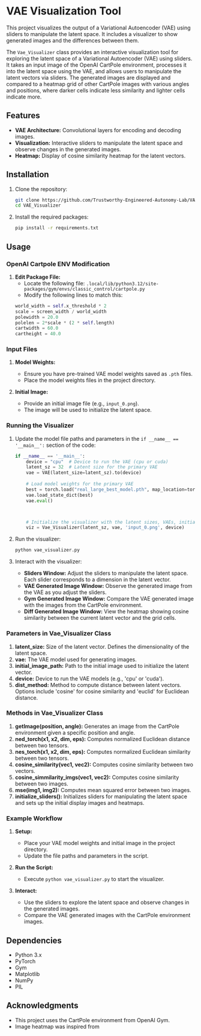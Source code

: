 # VAE Visualization Tool

This project visualizes the output of a Variational Autoencoder (VAE) using sliders to manipulate the latent space. It includes a visualizer to show generated images and the differences between them.

The `Vae_Visualizer` class provides an interactive visualization tool for exploring the latent space of a Variational Autoencoder (VAE) using sliders. It takes an input image of the OpenAI CartPole environment, processes it into the latent space using the VAE, and allows users to manipulate the latent vectors via sliders. The generated images are displayed and compared to a heatmap grid of other CartPole images with various angles and positions, where darker cells indicate less similarity and lighter cells indicate more.
## Features

- **VAE Architecture:** Convolutional layers for encoding and decoding images.
- **Visualization:** Interactive sliders to manipulate the latent space and observe changes in the generated images.
- **Heatmap:** Display of cosine similarity heatmap for the latent vectors.

## Installation

1. Clone the repository:

   ```bash
   git clone https://github.com/Trustworthy-Engineered-Autonomy-Lab/VAE_Visualizer
   cd VAE_Visualizer
   ```

2. Install the required packages:

   ```bash
   pip install -r requirements.txt
   ```

## Usage
### OpenAI Cartpole ENV Modification
1. **Edit Package File:**
   - Locate the following file: `.local/lib/python3.12/site-packages/gym/envs/classic_control/cartpole.py`
   - Modify the following lines to match this: 
   ```python
   world_width = self.x_threshold * 2
   scale = screen_width / world_width
   polewidth = 20.0
   polelen = 2*scale * (2 * self.length)
   cartwidth = 60.0
   cartheight = 40.0
   ```
### Input Files

1. **Model Weights:**
   - Ensure you have pre-trained VAE model weights saved as `.pth` files.
   - Place the model weights files in the project directory.

2. **Initial Image:**
   - Provide an initial image file (e.g., `input_0.png`).
   - The image will be used to initialize the latent space.

### Running the Visualizer

1. Update the model file paths and parameters in the `if __name__ == '__main__':` section of the code:

   ```python
   if __name__ == '__main__':
       device = "cpu"  # Device to run the VAE (cpu or cuda)
       latent_sz = 32  # Latent size for the primary VAE
       vae = VAE(latent_size=latent_sz).to(device)
       
       # Load model weights for the primary VAE
       best = torch.load("real_large_best_model.pth", map_location=torch.device('cpu'))
       vae.load_state_dict(best)
       vae.eval()



       # Initialize the visualizer with the latent sizes, VAEs, initial image, and device
       viz = Vae_Visualizer(latent_sz, vae, 'input_0.png', device)
   ```

2. Run the visualizer:

   ```bash
   python vae_visualizer.py
   ```

3. Interact with the visualizer:
   - **Sliders Window:** Adjust the sliders to manipulate the latent space. Each slider corresponds to a dimension in the latent vector.
   - **VAE Generated Image Window:** Observe the generated image from the VAE as you adjust the sliders.
   - **Gym Generated Image Window:** Compare the VAE generated image with the images from the CartPole environment.
   - **Diff Generated Image Window:** View the heatmap showing cosine similarity between the current latent vector and the grid cells.

### Parameters in Vae_Visualizer Class

1. **latent_size:** Size of the latent vector. Defines the dimensionality of the latent space.
2. **vae:** The VAE model used for generating images.
3. **initial_image_path:** Path to the initial image used to initialize the latent vector.
4. **device:** Device to run the VAE models (e.g., 'cpu' or 'cuda').
5. **dist_method:** Method to compute distance between latent vectors. Options include 'cosine' for cosine similarity and 'euclid' for Euclidean distance.

### Methods in Vae_Visualizer Class

1. **getImage(position, angle):** Generates an image from the CartPole environment given a specific position and angle.
2. **ned_torch(x1, x2, dim, eps):** Computes normalized Euclidean distance between two tensors.
3. **nes_torch(x1, x2, dim, eps):** Computes normalized Euclidean similarity between two tensors.
4. **cosine_similarity(vec1, vec2):** Computes cosine similarity between two vectors.
5. **cosine_simmilarity_imgs(vec1, vec2):** Computes cosine similarity between two images.
6. **mse(img1, img2):** Computes mean squared error between two images.
7. **initialize_sliders():** Initializes sliders for manipulating the latent space and sets up the initial display images and heatmaps.

### Example Workflow

1. **Setup:**
   - Place your VAE model weights and initial image in the project directory.
   - Update the file paths and parameters in the script.

2. **Run the Script:**
   - Execute `python vae_visualizer.py` to start the visualizer.

3. **Interact:**
   - Use the sliders to explore the latent space and observe changes in the generated images.
   - Compare the VAE generated images with the CartPole environment images.

## Dependencies

- Python 3.x
- PyTorch
- Gym
- Matplotlib
- NumPy
- PIL


## Acknowledgments

- This project uses the CartPole environment from OpenAI Gym.
- Image heatmap was inspired from 
